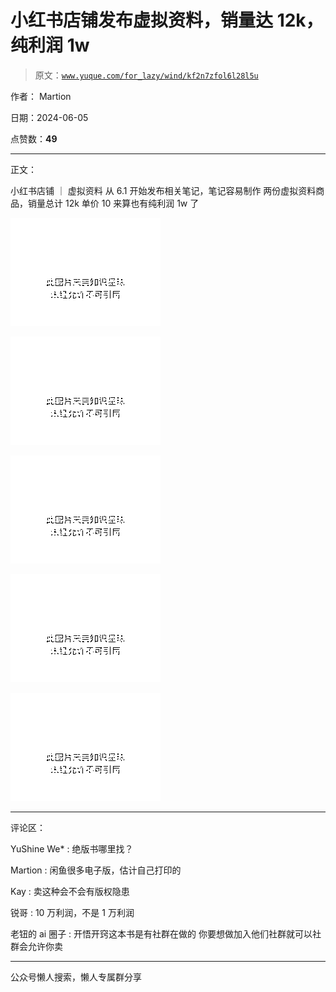 # 小红书店铺发布虚拟资料，销量达 12k，纯利润 1w

> 原文：[`www.yuque.com/for_lazy/wind/kf2n7zfol6l28l5u`](https://www.yuque.com/for_lazy/wind/kf2n7zfol6l28l5u)

作者： Martion

日期：2024-06-05

点赞数：**49**

* * *

正文：

小红书店铺 ｜ 虚拟资料 从 6.1 开始发布相关笔记，笔记容易制作 两份虚拟资料商品，销量总计 12k 单价 10 来算也有纯利润 1w 了

![](img/eb70bcaed850880ce2b80739e7f7a573.png)

![](img/b5d503cf82181269c95d9039d18a59aa.png)

![](img/3dc98f5b32eb5fb444181cbb145f578e.png)

![](img/2267c3c0118e73852916381d73808d63.png)

![](img/e606743384b7397ac5fd300e8d1e8c8c.png)

* * *

评论区：

YuShine We* : 绝版书哪里找？

Martion : 闲鱼很多电子版，估计自己打印的

Kay : 卖这种会不会有版权隐患

锐哥 : 10 万利润，不是 1 万利润

老钮的 ai 圈子 : 开悟开窍这本书是有社群在做的 你要想做加入他们社群就可以社群会允许你卖

* * *

公众号懒人搜索，懒人专属群分享